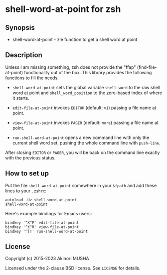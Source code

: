 shell-word-at-point for zsh
===========================

Synopsis
--------

* shell-word-at-point - zle function to get a shell word at point

Description
-----------

Unless I am missing something, zsh does not provide the "ffap"
(find-file-at-point) functionality out of the box.  This library
provides the following functions to fill the needs.

- `shell-word-at-point` sets the global variable `shell_word` to the
  raw shell word at point and `shell_word_position` to the zero-based
  index of where it starts.

- `edit-file-at-point` invokes `EDITOR` (default: `vi`) passing a file
  name at point.

- `view-file-at-point` invokes `PAGER` (default: `more`) passing a
  file name at point.

- `run-shell-word-at-point` opens a new command line with only the
  current shell word set, pushing the whole command line with
  `push-line`.

After closing `EDITOR` or `PAGER`, you will be back on the command
line exactly with the previous status.

How to set up
-------------

Put the file `shell-word-at-point` somewhere in your `$fpath` and add
these lines to your `.zshrc`:

    autoload -Uz shell-word-at-point
    shell-word-at-point

Here's example bindings for Emacs users:

    bindkey '^X^F' edit-file-at-point
    bindkey '^X^R' view-file-at-point
    bindkey '^[!' run-shell-word-at-point

License
-------

Copyright (c) 2015-2023 Akinori MUSHA

Licensed under the 2-clause BSD license.
See `LICENSE` for details.
